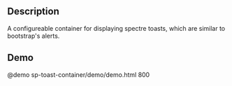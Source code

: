 <!--

@module {can.Component} sp-toast-container <sp-toast-container />
@parent spectre-canjs.components
@outline 3

-->

## Description

A configureable container for displaying spectre toasts, which are similar to bootstrap's alerts.

## Demo

@demo sp-toast-container/demo/demo.html 800

